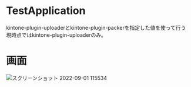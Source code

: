 # TestApplication
kintone-plugin-uploaderとkintone-plugin-packerを指定した値を使って行う
現時点ではkintone-plugin-uploaderのみ。

# 画面

![スクリーンショット 2022-09-01 115534](https://user-images.githubusercontent.com/102705383/187822286-3c0486b6-e9ee-4d95-9cfd-1c11dd0d7cac.png)
